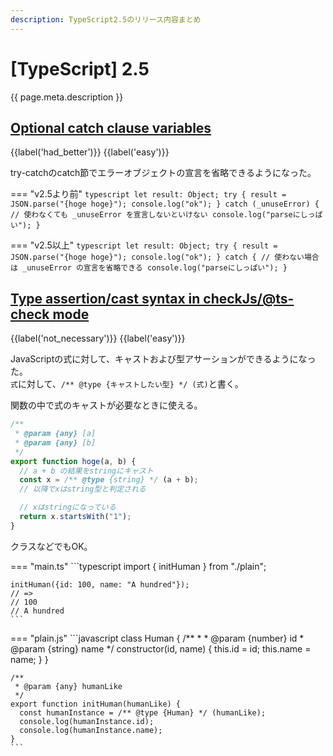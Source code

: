 ```yaml
---
description: TypeScript2.5のリリース内容まとめ
---
```


# [TypeScript] 2.5

{{ page.meta.description }}


## [Optional catch clause variables]

[Optional catch clause variables]: https://www.typescriptlang.org/docs/handbook/release-notes/typescript-2-5.html#optional-catch-clause-variables

{{label('had_better')}} {{label('easy')}}

try-catchのcatch節でエラーオブジェクトの宣言を省略できるようになった。

=== "v2.5より前"
    ```typescript
    let result: Object;
    try {
      result = JSON.parse("{hoge hoge}");
      console.log("ok");
    } catch (_unuseError) {
      // 使わなくても _unuseError を宣言しないといけない
      console.log("parseにしっぱい");
    }
    ```

=== "v2.5以上"
    ```typescript
    let result: Object;
    try {
      result = JSON.parse("{hoge hoge}");
      console.log("ok");
    } catch {
      // 使わない場合は _unuseError の宣言を省略できる
      console.log("parseにしっぱい");
    }
    ```


## [Type assertion/cast syntax in checkJs/@ts-check mode]

[Type assertion/cast syntax in checkJs/@ts-check mode]: https://www.typescriptlang.org/docs/handbook/release-notes/typescript-2-5.html#type-assertioncast-syntax-in-checkjsts-check-mode

{{label('not_necessary')}} {{label('easy')}}

JavaScriptの式に対して、キャストおよび型アサーションができるようになった。  
`式`に対して、`/** @type {キャストしたい型} */ (式)`と書く。

関数の中で式のキャストが必要なときに使える。

```typescript
/**
 * @param {any} [a]
 * @param {any} [b]
 */
export function hoge(a, b) {
  // a + b の結果をstringにキャスト
  const x = /** @type {string} */ (a + b);
  // 以降でxはstring型と判定される

  // xはstringになっている
  return x.startsWith("1");
}
```

クラスなどでもOK。

=== "main.ts"
    ```typescript
    import { initHuman } from "./plain";

    initHuman({id: 100, name: "A hundred"});
    // =>
    // 100
    // A hundred
    ```

=== "plain.js"
    ```javascript
    class Human {
      /**
       *
       * @param {number} id
       * @param {string} name
       */
      constructor(id, name) {
        this.id = id;
        this.name = name;
      }
    }

    /**
     * @param {any} humanLike
     */
    export function initHuman(humanLike) {
      const humanInstance = /** @type {Human} */ (humanLike);
      console.log(humanInstance.id);
      console.log(humanInstance.name);
    }
    ```
